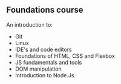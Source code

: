 ## Foundations course
An introduction to:
- Git
- Linux
- IDE's and code editors
- Foundations of HTML, CSS and Flexbox
- JS fundamentals and tools
- DOM manipulation
- Introduction to Node.Js.
